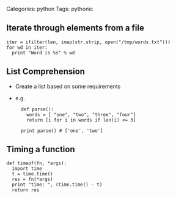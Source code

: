 Categories: python
Tags: pythonic

## Iterate through elements from a file

    iter = ifilter(len, imap(str.strip, open("/tmp/words.txt")))
    for wd in iter:
      print "Word is %s" % wd

## List Comprehension

- Create a list based on some requirements
- e.g.

        def parse():
          words = [ "one", "two", "three", "four"]
          return [i for i in words if len(i) <= 3]

        print parse() # ['one', 'two']


## Timing a function

    def timeof(fn, *args):
      import time
      t = time.time()
      res = fn(*args)
      print "time: ", (time.time() - t)
      return res

